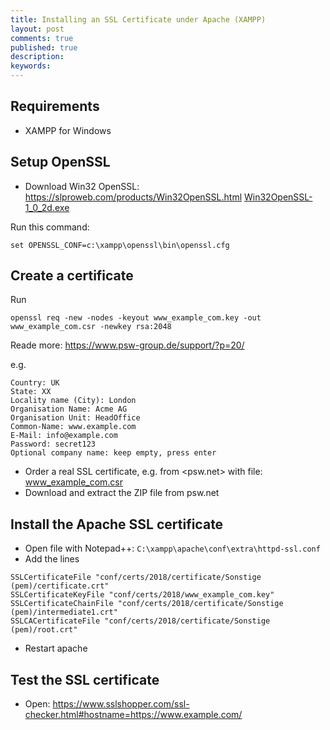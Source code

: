 ```yaml
---
title: Installing an SSL Certificate under Apache (XAMPP)
layout: post
comments: true
published: true
description: 
keywords: 
---
```


## Requirements

* XAMPP for Windows

## Setup OpenSSL

* Download Win32 OpenSSL: <https://slproweb.com/products/Win32OpenSSL.html> [Win32OpenSSL-1_0_2d.exe](https://slproweb.com/download/Win32OpenSSL-1_0_2d.exe)

Run this command:

```
set OPENSSL_CONF=c:\xampp\openssl\bin\openssl.cfg
```

## Create a certificate

Run

```
openssl req -new -nodes -keyout www_example_com.key -out www_example_com.csr -newkey rsa:2048
```

Reade more: <https://www.psw-group.de/support/?p=20/>

e.g.
```
Country: UK
State: XX
Locality name (City): London
Organisation Name: Acme AG
Organisation Unit: HeadOffice
Common-Name: www.example.com
E-Mail: info@example.com
Password: secret123
Optional company name: keep empty, press enter
```

* Order a real SSL certificate, e.g. from <psw.net> with file: www_example_com.csr
* Download and extract the ZIP file from psw.net

## Install the Apache SSL certificate

* Open file with Notepad++: `C:\xampp\apache\conf\extra\httpd-ssl.conf`
* Add the lines

```
SSLCertificateFile "conf/certs/2018/certificate/Sonstige (pem)/certificate.crt"
SSLCertificateKeyFile "conf/certs/2018/www_example_com.key"
SSLCertificateChainFile "conf/certs/2018/certificate/Sonstige (pem)/intermediate1.crt"
SSLCACertificateFile "conf/certs/2018/certificate/Sonstige (pem)/root.crt"
```

* Restart apache

## Test the SSL certificate

* Open: <https://www.sslshopper.com/ssl-checker.html#hostname=https://www.example.com/>
